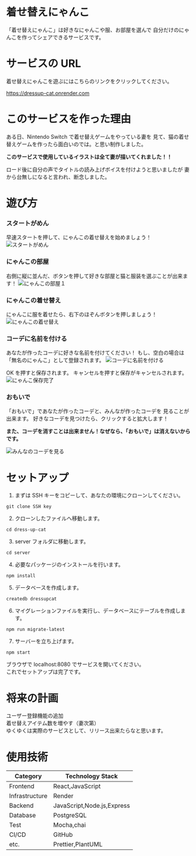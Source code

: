 # 着せ替えにゃんこ

「着せ替えにゃんこ」は好きなにゃんこや服、お部屋を選んで
自分だけのにゃんこを作ってシェアできるサービスです。

# サービスの URL

着せ替えにゃんこを遊ぶにはこちらのリンクをクリックしてください。

<https://dressup-cat.onrender.com>

# このサービスを作った理由

ある日、Nintendo Switch で着せ替えゲームをやっている妻を
見て、猫の着せ替えゲームを作ったら面白いのでは。と思い制作しました。

**このサービスで使用しているイラストは全て妻が描いてくれました！！**

ロード後に自分の声でタイトルの読み上げボイスを付けようと思いましたが
妻から台無しになると言われ、断念しました。

# 遊び方

### スタートがめん

早速スタートを押して、にゃんこの着せ替えを始めましょう！
![スタートがめん](./images/img1.png)

### にゃんこの部屋

右側に縦に並んだ、ボタンを押して好きな部屋と猫と服装を選ぶことが出来ます！
![にゃんこの部屋１](./images/img2.png)

### にゃんこの着せ替え

にゃんこに服を着せたら、右下のほぞんボタンを押しましょう！
![にゃんこの着せ替え](./images/img3.png)

### コーデに名前を付ける

あなたが作ったコーデに好きな名前を付けてください！
もし、空白の場合は「無名のにゃんこ」として登録されます。
![コーデに名前を付ける](./images/img4.png)

OK を押すと保存されます。
キャンセルを押すと保存がキャンセルされます。
![にゃんこ保存完了](./images/img5.png)

### おもいで

「おもいで」であなたが作ったコーデと、みんなが作ったコーデを
見ることが出来ます。
好きなコーデを見つけたら、クリックすると拡大します！

**また、コーデを消すことは出来ません！なぜなら、「おもいで」は消えないからです。**

![みんなのコーデを見る](./images/img6.png)

# セットアップ

1. まずは SSH キーをコピーして、あなたの環境にクローンしてください。

```
git clone SSH key
```

2. クローンしたファイルへ移動します。

```
cd dress-up-cat
```

3. server フォルダに移動します。

```
cd server
```

4. 必要なパッケージのインストールを行います。

```
npm install
```

5. データベースを作成します。

```
createdb dressupcat
```

6. マイグレーションファイルを実行し、データベースにテーブルを作成します。

```
npm run migrate-latest
```

7. サーバーを立ち上げます。

```
npm start
```

ブラウザで localhost:8080 でサービスを開いてください。  
これでセットアップは完了です。

# 将来の計画

ユーザー登録機能の追加  
着せ替えアイテム数を増やす（妻次第）  
ゆくゆくは実際のサービスとして、リリース出来たらなと思います。

# 使用技術

| Category       | Technology Stack           |
| -------------- | -------------------------- |
| Frontend       | React,JavaScript           |
| Infrastructure | Render                     |
| Backend        | JavaScript,Node.js,Express |
| Database       | PostgreSQL                 |
| Test           | Mocha,chai                 |
| CI/CD          | GitHub                     |
| etc.           | Prettier,PlantUML          |
